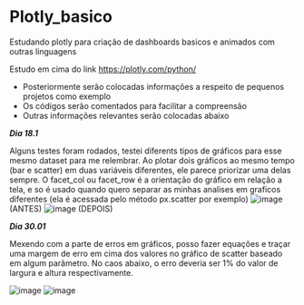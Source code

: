 # Plotly_basico
Estudando plotly para criação de dashboards basicos e animados com outras linguagens

Estudo em cima do link https://plotly.com/python/

- Posteriormente serão colocadas informações a respeito de pequenos projetos como exemplo
- Os códigos serão comentados para facilitar a compreensão
- Outras informações relevantes serão colocadas abaixo

***Dia 18.1***

Alguns testes foram rodados, testei diferents tipos de gráficos para esse mesmo dataset para me relembrar. Ao plotar dois gráficos ao mesmo tempo (bar e scatter) em duas variáveis diferentes, ele parece priorizar uma delas sempre. 
O facet_col ou facet_row é a orientação do gráfico em relação a tela, e so é usado quando quero separar as minhas analises em graficos diferentes (ela é acessada pelo método px.scatter por exemplo)
![image](https://github.com/detauportuno/Plotly_basico/assets/89166187/3cdd4110-1481-4878-95d4-8dfb80177ff6) (ANTES)
![image](https://github.com/detauportuno/Plotly_basico/assets/89166187/bd53706c-7431-4a1c-a00c-9cde5e8d4388) (DEPOIS)

***Dia 30.01***

Mexendo com a parte de erros em gráficos, posso fazer equações e traçar uma margem de erro em cima dos valores no gráfico de scatter baseado em algum parâmetro. No caos abaixo, o erro deveria ser 1% do valor de largura e altura respectivamente. 

![image](https://github.com/detauportuno/Plotly_basico/assets/89166187/6f9d3857-a879-4697-bb3d-9d9442e1cfa6)
![image](https://github.com/detauportuno/Plotly_basico/assets/89166187/2071280e-63fd-4af5-99ed-388736711bb8)

